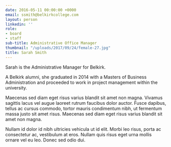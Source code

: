 ```yaml
---
date: 2016-05-11 00:00:00 +0000
email: ssmith@belkirkcollege.com
layout: person
linkedin: ''
role:
- board
- staff
sub-title: Administrative Office Manager
thumbnail: "/uploads/2017/09/24/female-27.jpg"
title: Sarah Smith
---
```

Sarah is the Administrative Manager for Belkirk.

A Belkirk alumni, she graduated in 2014 with a Masters of Business Administration and proceeded to work in project management within the university.

Maecenas sed diam eget risus varius blandit sit amet non magna. Vivamus sagittis lacus vel augue laoreet rutrum faucibus dolor auctor. Fusce dapibus, tellus ac cursus commodo, tortor mauris condimentum nibh, ut fermentum massa justo sit amet risus. Maecenas sed diam eget risus varius blandit sit amet non magna.

Nullam id dolor id nibh ultricies vehicula ut id elit. Morbi leo risus, porta ac consectetur ac, vestibulum at eros. Nullam quis risus eget urna mollis ornare vel eu leo. Donec sed odio dui.
